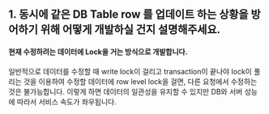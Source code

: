 ## 1. 동시에 같은 DB Table row 를 업데이트 하는 상황을 방어하기 위해 어떻게 개발하실 건지 설명해주세요.  
#### 현재 수정하려는 데이터에 Lock을 거는 방식으로 개발합니다.
일반적으로 데이터를 수정할 때 write lock이 걸리고 transaction이 끝나야 lock이 풀리는 것을 이용하여 수정할 데이터에 row level lock을 걸면, 다른 요청에서 수정하는 것은 불가능합니다. 이렇게 하면 데이터의 일관성을 유지할 수 있지만 DB와 서버 성능에 따라서 서비스 속도가 좌우됩니다.


